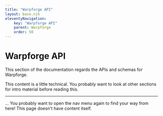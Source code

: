 ```yaml
---
title: "Warpforge API"
layout: base.njk
eleventyNavigation:
    key: "Warpforge API"
    parent: Warpforge
    order: 50
---
```


Warpforge API
=============

This section of the documentation regards the APIs and schemas for Warpforge.

This content is a little technical.
You probably want to look at other sections for intro material before reading this.

---

... You probably want to open the nav menu again to find your way from here!
This page doesn't have content itself.
